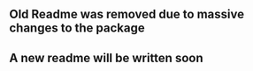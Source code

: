 ## Old Readme was removed due to massive changes to the package
## A new readme will be written soon
